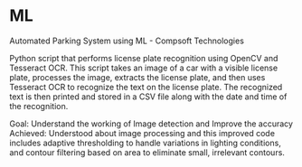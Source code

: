 # ML

Automated Parking System using ML - Compsoft Technologies

Python script that performs license plate recognition using OpenCV and Tesseract OCR. This script takes an image of a car with a visible license plate, processes the image, extracts the license plate, and then uses Tesseract OCR to recognize the text on the license plate. The recognized text is then printed and stored in a CSV file along with the date and time of the recognition.

 Goal: Understand the working of Image detection and Improve the accuracy 
 <br>
 Achieved: Understood about image processing and this improved code includes adaptive thresholding to handle variations in lighting conditions, and contour filtering based on area to eliminate small, irrelevant contours.
